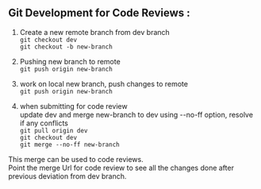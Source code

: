 
## Git Development for Code Reviews :

1. Create a new remote branch from dev branch   
<code>git checkout dev</code>   
<code>git checkout -b new-branch</code>  

2. Pushing new branch to remote   
<code>git push origin new-branch</code>  

3. work on local new branch, push changes to remote   
<code>git push origin new-branch</code>   

4. when submitting for code review    
update dev and merge new-branch to dev using --no-ff option, resolve if any conflicts   
<code>git pull origin dev</code>   
<code>git checkout dev</code>   
<code>git merge --no-ff  new-branch</code>   

This merge can be used to code reviews.   
Point the merge Url for code review to see all the changes done after previous deviation from dev branch.  